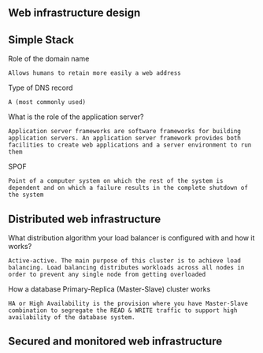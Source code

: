 Web infrastructure design
---
## Simple Stack

Role of the domain name

    Allows humans to retain more easily a web address

Type of DNS record

    A (most commonly used)

What is the role of the application server?

    Application server frameworks are software frameworks for building application servers. An application server framework provides both facilities to create web applications and a server environment to run them

SPOF

    Point of a computer system on which the rest of the system is dependent and on which a failure results in the complete shutdown of the system

## Distributed web infrastructure

What distribution algorithm your load balancer is configured with and how it works?

    Active-active. The main purpose of this cluster is to achieve load balancing. Load balancing distributes workloads across all nodes in order to prevent any single node from getting overloaded

How a database Primary-Replica (Master-Slave) cluster works

    HA or High Availability is the provision where you have Master-Slave combination to segregate the READ & WRITE traffic to support high availability of the database system.

## Secured and monitored web infrastructure



